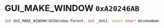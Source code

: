 # GUI_MAKE_WINDOW `0xA20246AB`

```cpp
int GUI_MAKE_WINDOW(GUIWindow Parent, int _Unk1, const char* WindowName, const char* _Unk3);
```
